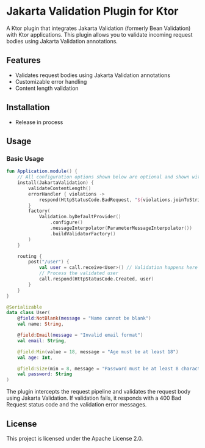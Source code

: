 # Jakarta Validation Plugin for Ktor

A Ktor plugin that integrates Jakarta Validation (formerly Bean Validation) with Ktor applications. This plugin allows
you to validate incoming request bodies using Jakarta Validation annotations.

## Features

- Validates request bodies using Jakarta Validation annotations
- Customizable error handling
- Content length validation

## Installation

- Release in process 

## Usage

### Basic Usage

```kotlin
fun Application.module() {
    // All configuration options shown below are optional and shown with default values.
    install(JakartaValidation) {
        validateContentLength()
        errorHandler { violations ->
            respond(HttpStatusCode.BadRequest, "${violations.joinToString { it.message }}")
        }
        factory(
            Validation.byDefaultProvider()
                .configure()
                .messageInterpolator(ParameterMessageInterpolator())
                .buildValidatorFactory()
        )
    }

    routing {
        post("/user") {
            val user = call.receive<User>() // Validation happens here
            // Process the validated user
            call.respond(HttpStatusCode.Created, user)
        }
    }
}

@Serializable
data class User(
    @field:NotBlank(message = "Name cannot be blank")
    val name: String,

    @field:Email(message = "Invalid email format")
    val email: String,

    @field:Min(value = 18, message = "Age must be at least 18")
    val age: Int,

    @field:Size(min = 8, message = "Password must be at least 8 characters long")
    val password: String
)
```

The plugin intercepts the request pipeline and validates the request body using Jakarta Validation. If validation fails,
it responds with a 400 Bad Request status code and the validation error messages.

## License

This project is licensed under the Apache License 2.0.
